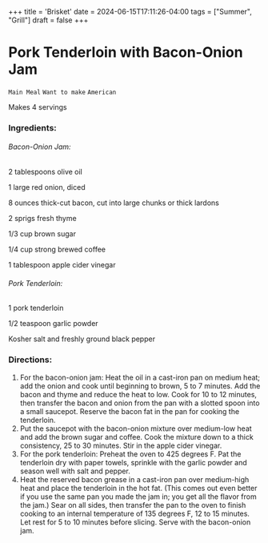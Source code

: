 +++
title = 'Brisket'
date = 2024-06-15T17:11:26-04:00
tags = ["Summer", "Grill"]
draft = false
+++
# Pork Tenderloin with Bacon-Onion Jam

`Main Meal` `Want to make` `American`

Makes 4 servings

### **Ingredients:**

###### Bacon-Onion Jam:

2 tablespoons olive oil

1 large red onion, diced 

8 ounces thick-cut bacon, cut into large chunks or thick lardons 

2 sprigs fresh thyme 

1/3 cup brown sugar 

1/4 cup strong brewed coffee 

1 tablespoon apple cider vinegar 

###### Pork Tenderloin:

1 pork tenderloin

1/2 teaspoon garlic powder 

Kosher salt and freshly ground black pepper 

### **Directions:**

1. For the bacon-onion jam: Heat the oil in a cast-iron pan on medium heat; add the onion and cook until beginning to brown, 5 to 7 minutes. Add the bacon and thyme and reduce the heat to low. Cook for 10 to 12 minutes, then transfer the bacon and onion from the pan with a slotted spoon into a small saucepot. Reserve the bacon fat in the pan for cooking the tenderloin.
2. Put the saucepot with the bacon-onion mixture over medium-low heat and add the brown sugar and coffee. Cook the mixture down to a thick consistency, 25 to 30 minutes. Stir in the apple cider vinegar.
3. For the pork tenderloin: Preheat the oven to 425 degrees F. Pat the tenderloin dry with paper towels, sprinkle with the garlic powder and season well with salt and pepper.
4. Heat the reserved bacon grease in a cast-iron pan over medium-high heat and place the tenderloin in the hot fat. (This comes out even better if you use the same pan you made the jam in; you get all the flavor from the jam.) Sear on all sides, then transfer the pan to the oven to finish cooking to an internal temperature of 135 degrees F, 12 to 15 minutes. Let rest for 5 to 10 minutes before slicing. Serve with the bacon-onion jam.

